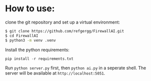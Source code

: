# How to use:

clone the git repository and set up a virtual environment:

```bash
$ git clone https://github.com/refgergg/FirewallAI.git
$ cd FirewallAI
$ python3 -m venv .venv
```

Install the python requirements:

```python
pip install -r requirements.txt
```


Run `python server.py` first, then `python ai.py` in a seperate shell.
The server will be available at `http://localhost:5051`.
